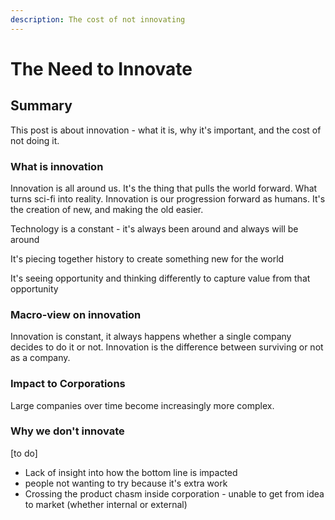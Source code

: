 ```yaml
---
description: The cost of not innovating
---
```


# The Need to Innovate

## Summary

This post is about innovation - what it is, why it's important, and the cost of not doing it.

### What is innovation

Innovation is all around us. It's the thing that pulls the world forward. What turns sci-fi into reality. Innovation is our progression forward as humans. It's the creation of new, and making the old easier.

Technology is a constant - it's always been around and always will be around

It's piecing together history to create something new for the world

It's seeing opportunity and thinking differently to capture value from that opportunity

### Macro-view on innovation

Innovation is constant, it always happens whether a single company decides to do it or not. Innovation is the difference between surviving or not as a company.

### Impact to Corporations

Large companies over time become increasingly more complex.


### Why we don't innovate

[to do]

- Lack of insight into how the bottom line is impacted
- people not wanting to try because it's extra work
- Crossing the product chasm inside corporation - unable to get from idea to market (whether internal or external)

